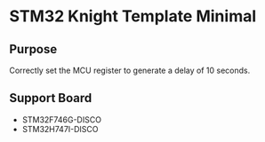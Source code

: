 # STM32 Knight Template Minimal

## Purpose

Correctly set the MCU register to generate a delay of 10 seconds.

## Support Board

- STM32F746G-DISCO
- STM32H747I-DISCO

